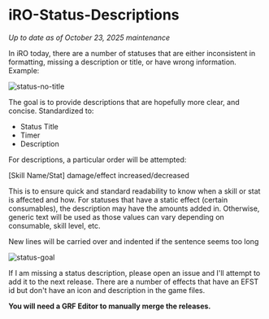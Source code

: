 # iRO-Status-Descriptions
_Up to date as of October 23, 2025 maintenance_

In iRO today, there are a number of statuses that are either inconsistent in formatting, missing a description or title, or have wrong information.
Example:

![status-no-title](https://github.com/user-attachments/assets/f4bb2d2c-310d-4bed-a6d1-08252e2113f4)

The goal is to provide descriptions that are hopefully more clear, and concise.
Standardized to:
- Status Title
- Timer
- Description

For descriptions, a particular order will be attempted:

[Skill Name/Stat] damage/effect increased/decreased

This is to ensure quick and standard readability to know when a skill or stat is affected and how. For statuses that have a static effect (certain consumables), the description may have the amounts added in. Otherwise, generic text will be used as those values can vary depending on consumable, skill level, etc.

New lines will be carried over and indented if the sentence seems too long 

![status-goal](https://github.com/user-attachments/assets/b642f79c-b9e7-4d1b-b26d-5290ed29504d)

If I am missing a status description, please open an issue and I'll attempt to add it to the next release. There are a number of effects that have an EFST id but don't have an icon and description in the game files.

**You will need a GRF Editor to manually merge the releases.**
